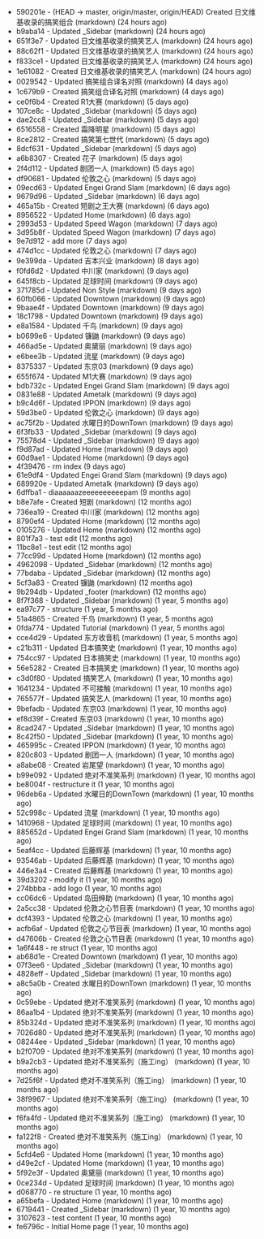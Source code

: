 * 590201e - (HEAD -> master, origin/master, origin/HEAD) Created 日文维基收录的搞笑组合 (markdown) (24 hours ago) <TC>
* b9aba14 - Updated _Sidebar (markdown) (24 hours ago) <TC>
* 651f3e7 - Updated 日文维基收录的搞笑艺人 (markdown) (24 hours ago) <TC>
* 88c62f1 - Updated 日文维基收录的搞笑艺人 (markdown) (24 hours ago) <TC>
* f833ce1 - Updated 日文维基收录的搞笑艺人 (markdown) (24 hours ago) <TC>
* 1e61082 - Created 日文维基收录的搞笑艺人 (markdown) (24 hours ago) <TC>
* 0029542 - Updated 搞笑组合译名对照 (markdown) (4 days ago) <TC>
* 1c679b9 - Created 搞笑组合译名对照 (markdown) (4 days ago) <TC>
* ce0f6b4 - Created R1大赛 (markdown) (5 days ago) <TC>
* 107ce8c - Updated _Sidebar (markdown) (5 days ago) <TC>
* dae2cc8 - Updated _Sidebar (markdown) (5 days ago) <TC>
* 6516558 - Created 霜降明星 (markdown) (5 days ago) <TC>
* 8ce2812 - Created 搞笑第七世代 (markdown) (5 days ago) <TC>
* 8dcf631 - Updated _Sidebar (markdown) (5 days ago) <TC>
* a6b8307 - Created 花子 (markdown) (5 days ago) <TC>
* 2f4d112 - Updated 剧团一人 (markdown) (5 days ago) <TC>
* df90681 - Updated 伦敦之心 (markdown) (5 days ago) <TC>
* 09ecd63 - Updated Engei Grand Slam (markdown) (6 days ago) <TC>
* 9679d96 - Updated _Sidebar (markdown) (6 days ago) <TC>
* 465a15b - Created 短剧之王大赛 (markdown) (6 days ago) <TC>
* 8956522 - Updated Home (markdown) (6 days ago) <TC>
* 2993d53 - Updated Speed Wagon (markdown) (7 days ago) <TC>
* 3d95b8f - Updated Speed Wagon (markdown) (7 days ago) <TC>
* 9e7d912 - add more (7 days ago) <tcgriffith>
* 474d1cc - Updated 伦敦之心 (markdown) (7 days ago) <TC>
* 9e399da - Updated 吉本兴业 (markdown) (8 days ago) <TC>
* f0fd6d2 - Updated 中川家 (markdown) (9 days ago) <TC>
* 645f8cb - Updated 足球时间 (markdown) (9 days ago) <TC>
* 371785d - Updated Non Style (markdown) (9 days ago) <TC>
* 60fb066 - Updated Downtown (markdown) (9 days ago) <TC>
* 9baae4f - Updated Downtown (markdown) (9 days ago) <TC>
* 18c1798 - Updated Downtown (markdown) (9 days ago) <TC>
* e8a1584 - Updated 千鸟 (markdown) (9 days ago) <TC>
* b0699e6 - Updated 镰鼬 (markdown) (9 days ago) <TC>
* 466ad5e - Updated 奥黛丽 (markdown) (9 days ago) <TC>
* e6bee3b - Updated 流星 (markdown) (9 days ago) <TC>
* 8375337 - Updated 东京03 (markdown) (9 days ago) <TC>
* 655f674 - Updated M1大赛 (markdown) (9 days ago) <TC>
* bdb732c - Updated Engei Grand Slam (markdown) (9 days ago) <TC>
* 0831e88 - Updated Ametalk (markdown) (9 days ago) <TC>
* b9c4d6f - Updated IPPON (markdown) (9 days ago) <TC>
* 59d3be0 - Updated 伦敦之心 (markdown) (9 days ago) <TC>
* ac75f2b - Updated 水曜日的DownTown (markdown) (9 days ago) <TC>
* 6f3fb33 - Updated _Sidebar (markdown) (9 days ago) <TC>
* 75578d4 - Updated _Sidebar (markdown) (9 days ago) <TC>
* f9d87ad - Updated Home (markdown) (9 days ago) <TC>
* 60d9ae1 - Updated Home (markdown) (9 days ago) <TC>
* 4f39476 - rm index (9 days ago) <tcgriffith>
* 61e9df4 - Updated Engei Grand Slam (markdown) (9 days ago) <TC>
* 689920e - Updated Ametalk (markdown) (9 days ago) <TC>
* 6dffba1 - diaaaaaazeeeeeeeeeepam (9 months ago) <tcgriffith>
* b8e7afe - Created 短剧 (markdown) (12 months ago) <TC>
* 736ea19 - Created 中川家 (markdown) (12 months ago) <TC>
* 8790ef4 - Updated Home (markdown) (12 months ago) <TC>
* 0105276 - Updated Home (markdown) (12 months ago) <TC>
* 801f7a3 - test edit (12 months ago) <TC>
* 11bc8e1 - test edit (12 months ago) <TC>
* 77cc99d - Updated Home (markdown) (12 months ago) <TC>
* 4962098 - Updated _Sidebar (markdown) (12 months ago) <TC>
* 77bdaba - Updated _Sidebar (markdown) (12 months ago) <TC>
* 5cf3a83 - Created 镰鼬 (markdown) (12 months ago) <TC>
* 9b294db - Updated _footer (markdown) (12 months ago) <TC>
* 8f7f368 - Updated _Sidebar (markdown) (1 year, 5 months ago) <TC>
* ea97c77 - structure (1 year, 5 months ago) <tcgriffith>
* 51a4865 - Created 千鸟 (markdown) (1 year, 5 months ago) <TC>
* 0fda774 - Updated Tutorial (markdown) (1 year, 5 months ago) <TC>
* cce4d29 - Updated 东方收音机 (markdown) (1 year, 5 months ago) <TC>
* c21b311 - Updated 日本搞笑史 (markdown) (1 year, 10 months ago) <TC>
* 754cc97 - Updated 日本搞笑史 (markdown) (1 year, 10 months ago) <TC>
* 56e5282 - Created 日本搞笑史 (markdown) (1 year, 10 months ago) <TC>
* c3d0f80 - Updated 搞笑艺人 (markdown) (1 year, 10 months ago) <TC>
* 1641234 - Updated 不可接触 (markdown) (1 year, 10 months ago) <crossrx>
* 765577f - Updated 搞笑艺人 (markdown) (1 year, 10 months ago) <TC>
* 9befadb - Updated 东京03 (markdown) (1 year, 10 months ago) <TC>
* ef8d39f - Created 东京03 (markdown) (1 year, 10 months ago) <TC>
* 8cad247 - Updated _Sidebar (markdown) (1 year, 10 months ago) <TC>
* 8c42f50 - Updated _Sidebar (markdown) (1 year, 10 months ago) <TC>
* 465995c - Created IPPON (markdown) (1 year, 10 months ago) <TC>
* 820c803 - Updated 剧团一人 (markdown) (1 year, 10 months ago) <TC>
* a8abe08 - Created 岩尾望 (markdown) (1 year, 10 months ago) <TC>
* b99e092 - Updated 绝对不准笑系列 (markdown) (1 year, 10 months ago) <Humi2314>
* be8004f - restructure it (1 year, 10 months ago) <tcgriffith>
* 96deb6a - Updated 水曜日的DownTown (markdown) (1 year, 10 months ago) <Humi2314>
* 52c998c - Updated 流星 (markdown) (1 year, 10 months ago) <tohrusnbs>
* 1410968 - Updated 足球时间 (markdown) (1 year, 10 months ago) <TC>
* 885652d - Updated Engei Grand Slam (markdown) (1 year, 10 months ago) <TC>
* 5eaf4cc - Updated 后藤辉基 (markdown) (1 year, 10 months ago) <TC>
* 93546ab - Updated 后藤辉基 (markdown) (1 year, 10 months ago) <TC>
* 446e3a4 - Created 后藤辉基 (markdown) (1 year, 10 months ago) <TC>
* 39d3202 - modify it (1 year, 10 months ago) <tcgriffith>
* 274bbba - add logo (1 year, 10 months ago) <tcgriffith>
* cc06dc6 - Updated 岛田绅助 (markdown) (1 year, 10 months ago) <TC>
* 2a5cc38 - Updated 伦敦之心节目表 (markdown) (1 year, 10 months ago) <TC>
* dcf4393 - Updated 伦敦之心 (markdown) (1 year, 10 months ago) <TC>
* acfb6af - Updated 伦敦之心节目表 (markdown) (1 year, 10 months ago) <TC>
* d47606b - Created 伦敦之心节目表 (markdown) (1 year, 10 months ago) <TC>
* 1a6f448 - re struct (1 year, 10 months ago) <tcgriffith>
* ab68d1e - Created Downtown (markdown) (1 year, 10 months ago) <TC>
* 07f3ee6 - Updated _Sidebar (markdown) (1 year, 10 months ago) <TC>
* 4828eff - Updated _Sidebar (markdown) (1 year, 10 months ago) <Humi2314>
* a8c5a0b - Created 水曜日的DownTown (markdown) (1 year, 10 months ago) <Humi2314>
* 0c59ebe - Updated 绝对不准笑系列 (markdown) (1 year, 10 months ago) <Humi2314>
* 86aa1b4 - Updated 绝对不准笑系列 (markdown) (1 year, 10 months ago) <Humi2314>
* 85b324d - Updated 绝对不准笑系列 (markdown) (1 year, 10 months ago) <Humi2314>
* 7026d80 - Updated 绝对不准笑系列 (markdown) (1 year, 10 months ago) <Humi2314>
* 08244ee - Updated _Sidebar (markdown) (1 year, 10 months ago) <Humi2314>
* b2f0709 - Updated 绝对不准笑系列 (markdown) (1 year, 10 months ago) <Humi2314>
* b9a2cb3 - Updated 绝对不准笑系列（施工ing） (markdown) (1 year, 10 months ago) <Humi2314>
* 7d25f6f - Updated 绝对不准笑系列（施工ing） (markdown) (1 year, 10 months ago) <Humi2314>
* 38f9967 - Updated 绝对不准笑系列（施工ing） (markdown) (1 year, 10 months ago) <Humi2314>
* f6fa4fd - Updated 绝对不准笑系列（施工ing） (markdown) (1 year, 10 months ago) <Humi2314>
* fa122f8 - Created 绝对不准笑系列（施工ing） (markdown) (1 year, 10 months ago) <Humi2314>
* 5cfd4e6 - Updated Home (markdown) (1 year, 10 months ago) <TC>
* d49e2cf - Updated Home (markdown) (1 year, 10 months ago) <TC>
* 5f92e3f - Updated 奥黛丽 (markdown) (1 year, 10 months ago) <TC>
* 0ce234d - Updated 足球时间 (markdown) (1 year, 10 months ago) <TC>
* d068770 - re structure (1 year, 10 months ago) <tcgriffith>
* a65befa - Updated Home (markdown) (1 year, 10 months ago) <TC>
* 6719441 - Created _Sidebar (markdown) (1 year, 10 months ago) <TC>
* 3107623 - test content (1 year, 10 months ago) <tcgriffith>
* fe6796c - Initial Home page (1 year, 10 months ago) <TC>